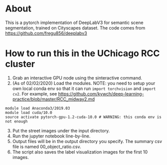 

# About 
This is a pytorch implementation of DeepLabV3 for semantic scene segmentation, trained on Cityscapes dataset. 
The code comes from https://github.com/fregu856/deeplabv3

# How to run this in the UChicago RCC cluster
1. Grab an interactive GPU node using the sinteractive command.
2. (As of 02/02/2020) Load the modules. NOTE: you need to setup your own local conda env so that it can run ```import torchvision``` and ```import cv2```. For example, see https://github.com/kywch/deep-learning-practice/blob/master/RCC_midway2.md
```
module load Anaconda3/2019.03
module load cuda/10.0
source activate pytorch-gpu-1.2-cuda-10.0 # WARNING: this conda env is not enough
```
3. Put the street images under the input directory.
4. Run the jupyter notebook line-by-line.
5. Output files will be in the output directory you specify. The summary csv file is named 00_object_ratio.csv.
6. The script also saves the label visualization images for the first 10 images. 

